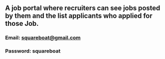 ## A job portal where recruiters can see jobs posted by them and the list applicants who applied for those Job.

### Email: squareboat@gmail.com
### Password: squareboat

